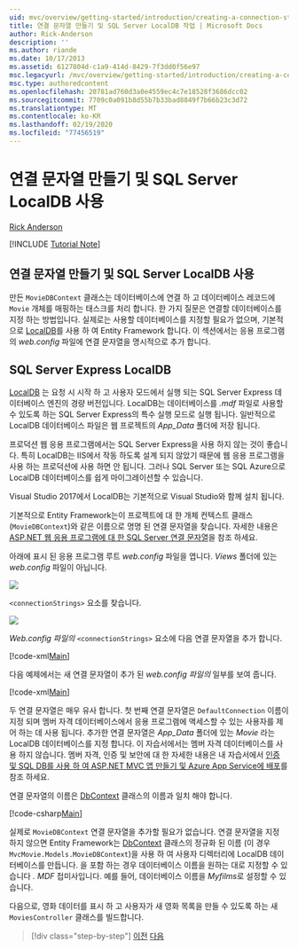 ```yaml
---
uid: mvc/overview/getting-started/introduction/creating-a-connection-string
title: 연결 문자열 만들기 및 SQL Server LocalDB 작업 | Microsoft Docs
author: Rick-Anderson
description: ''
ms.author: riande
ms.date: 10/17/2013
ms.assetid: 6127804d-c1a9-414d-8429-7f3dd0f56e97
msc.legacyurl: /mvc/overview/getting-started/introduction/creating-a-connection-string
msc.type: authoredcontent
ms.openlocfilehash: 20781ad760d3a0e4559ec4c7e18528f3686dcc02
ms.sourcegitcommit: 7709c0a091b8d55b7b33bad8849f7b66b23c3d72
ms.translationtype: MT
ms.contentlocale: ko-KR
ms.lasthandoff: 02/19/2020
ms.locfileid: "77456519"
---
```

# <a name="creating-a-connection-string-and-working-with-sql-server-localdb"></a>연결 문자열 만들기 및 SQL Server LocalDB 사용

[Rick Anderson](https://twitter.com/RickAndMSFT)

[!INCLUDE [Tutorial Note](index.md)]

## <a name="creating-a-connection-string-and-working-with-sql-server-localdb"></a>연결 문자열 만들기 및 SQL Server LocalDB 사용

만든 `MovieDBContext` 클래스는 데이터베이스에 연결 하 고 데이터베이스 레코드에 `Movie` 개체를 매핑하는 태스크를 처리 합니다. 한 가지 질문은 연결할 데이터베이스를 지정 하는 방법입니다. 실제로는 사용할 데이터베이스를 지정할 필요가 없으며, 기본적으로 [LocalDB](https://docs.microsoft.com/sql/database-engine/configure-windows/sql-server-2016-express-localdb)를 사용 하 여 Entity Framework 합니다. 이 섹션에서는 응용 프로그램의 *web.config* 파일에 연결 문자열을 명시적으로 추가 합니다.

## <a name="sql-server-express-localdb"></a>SQL Server Express LocalDB

[LocalDB](https://docs.microsoft.com/sql/database-engine/configure-windows/sql-server-2016-express-localdb) 는 요청 시 시작 하 고 사용자 모드에서 실행 되는 SQL Server Express 데이터베이스 엔진의 경량 버전입니다. LocalDB는 데이터베이스를 *.mdf* 파일로 사용할 수 있도록 하는 SQL Server Express의 특수 실행 모드로 실행 됩니다. 일반적으로 LocalDB 데이터베이스 파일은 웹 프로젝트의 *App\_Data* 폴더에 저장 됩니다.

프로덕션 웹 응용 프로그램에서는 SQL Server Express을 사용 하지 않는 것이 좋습니다. 특히 LocalDB는 IIS에서 작동 하도록 설계 되지 않았기 때문에 웹 응용 프로그램을 사용 하는 프로덕션에 사용 하면 안 됩니다. 그러나 SQL Server 또는 SQL Azure으로 LocalDB 데이터베이스를 쉽게 마이그레이션할 수 있습니다.

Visual Studio 2017에서 LocalDB는 기본적으로 Visual Studio와 함께 설치 됩니다.

기본적으로 Entity Framework는이 프로젝트에 대 한 개체 컨텍스트 클래스 (`MovieDBContext`)와 같은 이름으로 명명 된 연결 문자열을 찾습니다. 자세한 내용은 [ASP.NET 웹 응용 프로그램에 대 한 SQL Server 연결 문자열](https://msdn.microsoft.com/library/jj653752.aspx)을 참조 하세요.

아래에 표시 된 응용 프로그램 루트 *web.config* 파일을 엽니다. *Views* 폴더에 있는 *web.config* 파일이 아닙니다.

![](creating-a-connection-string/_static/image1.png)

`<connectionStrings>` 요소를 찾습니다.

![](creating-a-connection-string/_static/image2.png)

*Web.config 파일의* `<connectionStrings>` 요소에 다음 연결 문자열을 추가 합니다.

[!code-xml[Main](creating-a-connection-string/samples/sample1.xml)]

다음 예제에서는 새 연결 문자열이 추가 된 *web.config 파일의* 일부를 보여 줍니다.

[!code-xml[Main](creating-a-connection-string/samples/sample2.xml)]

두 연결 문자열은 매우 유사 합니다. 첫 번째 연결 문자열은 `DefaultConnection` 이름이 지정 되며 멤버 자격 데이터베이스에서 응용 프로그램에 액세스할 수 있는 사용자를 제어 하는 데 사용 됩니다. 추가한 연결 문자열은 *App\_Data* 폴더에 있는 *Movie* 라는 LocalDB 데이터베이스를 지정 합니다. 이 자습서에서는 멤버 자격 데이터베이스를 사용 하지 않습니다. 멤버 자격, 인증 및 보안에 대 한 자세한 내용은 내 자습서에서 [인증 및 SQL DB를 사용 하 여 ASP.NET MVC 앱 만들기 및 Azure App Service에 배포](https://docs.microsoft.com/aspnet/core/security/authorization/secure-data)를 참조 하세요.

연결 문자열의 이름은 [DbContext](https://msdn.microsoft.com/library/system.data.entity.dbcontext(v=vs.103).aspx) 클래스의 이름과 일치 해야 합니다.

[!code-csharp[Main](creating-a-connection-string/samples/sample3.cs?highlight=15)]

실제로 `MovieDBContext` 연결 문자열을 추가할 필요가 없습니다. 연결 문자열을 지정 하지 않으면 Entity Framework는 [DbContext](https://msdn.microsoft.com/library/system.data.entity.dbcontext(v=vs.103).aspx) 클래스의 정규화 된 이름 (이 경우 `MvcMovie.Models.MovieDBContext`)을 사용 하 여 사용자 디렉터리에 LocalDB 데이터베이스를 만듭니다. 을 포함 하는 경우 데이터베이스 이름을 원하는 대로 지정할 수 있습니다 *. MDF* 접미사입니다. 예를 들어, 데이터베이스 이름을 *Myfilms*로 설정할 수 있습니다.

다음으로, 영화 데이터를 표시 하 고 사용자가 새 영화 목록을 만들 수 있도록 하는 새 `MoviesController` 클래스를 빌드합니다.

> [!div class="step-by-step"]
> [이전](adding-a-model.md)
> [다음](accessing-your-models-data-from-a-controller.md)
